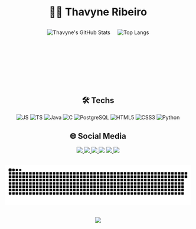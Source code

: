 <h1 align="center">👩‍💻 Thavyne Ribeiro</h1>

##

<!-- Estatísticas lado a lado -->
<div align="center" style="display: flex; justify-content: center; gap: 20px;">
  <img 
    src="https://github-readme-stats.vercel.app/api?username=thavyne-KDR&show_icons=true&include_all_commits=true&count_private=true&theme=dracula&hide_border=false" 
    height="150" 
    alt="Thavyne's GitHub Stats" 
  />
  <img 
    src="https://github-readme-stats.vercel.app/api/top-langs?username=thavyne-KDR&layout=compact&langs_count=6&theme=dracula&hide_border=false" 
    height="150" 
    alt="Top Langs" 
  />
</div>

##

<h2 align="center">🛠️ Techs</h2>

<div align="center">
  <img src="https://cdn.jsdelivr.net/gh/devicons/devicon/icons/javascript/javascript-original.svg" height="40" alt="JS" />
  <img src="https://cdn.jsdelivr.net/gh/devicons/devicon/icons/typescript/typescript-original.svg" height="40" alt="TS" />
  <img src="https://cdn.jsdelivr.net/gh/devicons/devicon/icons/java/java-original.svg" height="40" alt="Java" />
  <img src="https://cdn.jsdelivr.net/gh/devicons/devicon/icons/c/c-original.svg" height="40" alt="C" />
  <img src="https://cdn.jsdelivr.net/gh/devicons/devicon/icons/postgresql/postgresql-original.svg" height="40" alt="PostgreSQL" />
  <img src="https://cdn.jsdelivr.net/gh/devicons/devicon/icons/html5/html5-original.svg" height="40" alt="HTML5" />
  <img src="https://cdn.jsdelivr.net/gh/devicons/devicon/icons/css3/css3-original.svg" height="40" alt="CSS3" />
  <img src="https://cdn.jsdelivr.net/gh/devicons/devicon/icons/python/python-original.svg" height="40" alt="Python" />
</div>

##

<h2 align="center">🌐 Social Media</h2>

<div align="center">
  <a href="https://www.linkedin.com/in/thavyne-kerolly-dias-ribeiro-ribeiro-055458341" target="_blank">
    <img src="https://img.shields.io/static/v1?message=LinkedIn&logo=linkedin&color=0077B5&logoColor=white&style=flat" height="25" />
  </a>
  <a href="https://www.instagram.com/ribeiro_vyx/" target="_blank">
    <img src="https://img.shields.io/static/v1?message=Instagram&logo=instagram&color=E4405F&logoColor=white&style=flat" height="25" />
  </a>
  <a href="https://x.com/vyx_dev" target="_blank">
    <img src="https://img.shields.io/static/v1?message=Twitter&logo=twitter&color=1DA1F2&logoColor=white&style=flat" height="25" />
  </a>
  <img src="https://img.shields.io/static/v1?message=Gmail&logo=gmail&color=D14836&logoColor=white&style=flat" height="25" />
  <a href="https://www.twitch.tv/vyx_dev" target="_blank">
    <img src="https://img.shields.io/static/v1?message=Twitch&logo=twitch&color=9146FF&logoColor=white&style=flat" height="25" />
  </a>
  <img src="https://img.shields.io/static/v1?message=Discord&logo=discord&color=7289DA&logoColor=white&style=flat" height="25" />
</div>

##

<!-- Animação Snake -->
<div align="center">
  <img src="https://raw.githubusercontent.com/thavyne-KDR/thavyne-KDR/output/snake.svg" alt="Snake animation" />
</div>

##

<!-- Contador de visitas -->
<div align="center">
  <img src="https://profile-counter.glitch.me/thavyne-KDR/count.svg?" />
</div>
